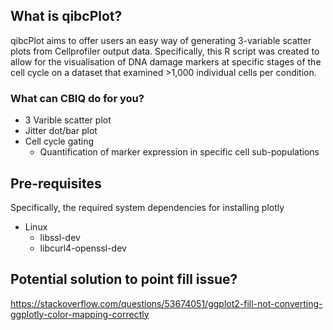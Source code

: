 ## What is qibcPlot?
qibcPlot aims to offer users an easy way of generating 3-variable scatter
plots from Cellprofiler output data. Specifically, this R script was
created to allow for the visualisation of DNA damage markers at specific
stages of the cell cycle on a dataset that examined >1,000 individual cells
per condition. 


### What can CBIQ do for you?
- 3 Varible scatter plot
- Jitter dot/bar plot
- Cell cycle gating
    - Quantification of marker expression in specific cell sub-populations

## Pre-requisites
Specifically, the required system dependencies for installing plotly
- Linux
  - libssl-dev
  - libcurl4-openssl-dev


## Potential solution to point fill issue?
https://stackoverflow.com/questions/53674051/ggplot2-fill-not-converting-ggplotly-color-mapping-correctly
